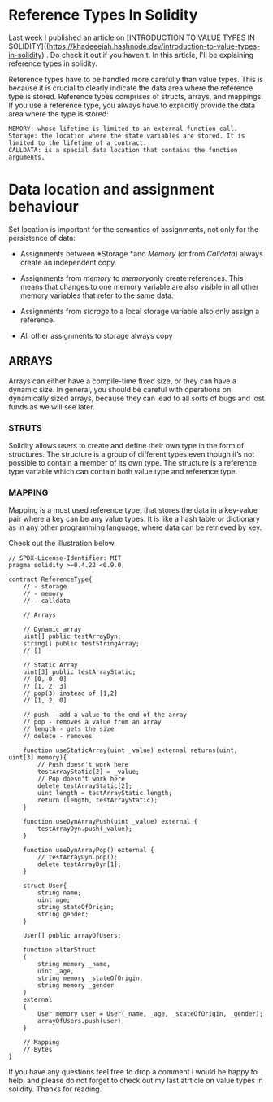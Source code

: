 # Reference Types In Solidity

Last week I published an article on \[INTRODUCTION TO VALUE TYPES IN SOLIDITY\]((https://khadeeejah.hashnode.dev/introduction-to-value-types-in-solidity) . Do check it out if you haven't. In this article, I'll be explaining reference types in solidity.

Reference types have to be handled more carefully than value types. This is because it is crucial to clearly indicate the data area where the reference type is stored. Reference types comprises of structs, arrays, and mappings. If you use a reference type, you always have to explicitly provide the data area where the type is stored:

```plaintext
MEMORY: whose lifetime is limited to an external function call.
Storage: the location where the state variables are stored. It is limited to the lifetime of a contract.
CALLDATA: is a special data location that contains the function arguments.
```

# Data location and assignment behaviour

Set location is important for the semantics of assignments, not only for the persistence of data:

* Assignments between \*Storage \*and *Memory* (or from *Calldata*) always create an independent copy.
    
* Assignments from *memory* to *memory*only create references. This means that changes to one memory variable are also visible in all other memory variables that refer to the same data.
    
* Assignments from *storage* to a local storage variable also only assign a reference.
    
* All other assignments to storage always copy
    

## ARRAYS

Arrays can either have a compile-time fixed size, or they can have a dynamic size. In general, you should be careful with operations on dynamically sized arrays, because they can lead to all sorts of bugs and lost funds as we will see later.

### STRUTS

Solidity allows users to create and define their own type in the form of structures. The structure is a group of different types even though it’s not possible to contain a member of its own type. The structure is a reference type variable which can contain both value type and reference type.

### MAPPING

Mapping is a most used reference type, that stores the data in a key-value pair where a key can be any value types. It is like a hash table or dictionary as in any other programming language, where data can be retrieved by key.

Check out the illustration below.

```plaintext
// SPDX-License-Identifier: MIT
pragma solidity >=0.4.22 <0.9.0;

contract ReferenceType{
    // - storage
    // - memory
    // - calldata

    // Arrays

    // Dynamic array
    uint[] public testArrayDyn;
    string[] public testStringArray;
    // []

    // Static Array
    uint[3] public testArrayStatic;
    // [0, 0, 0]
    // [1, 2, 3] 
    // pop(3) instead of [1,2]
    // [1, 2, 0]

    // push - add a value to the end of the array
    // pop - removes a value from an array
    // length - gets the size
    // delete - removes

    function useStaticArray(uint _value) external returns(uint, uint[3] memory){
        // Push doesn't work here
        testArrayStatic[2] = _value;
        // Pop doesn't work here
        delete testArrayStatic[2];
        uint length = testArrayStatic.length;
        return (length, testArrayStatic);
    }

    function useDynArrayPush(uint _value) external {
        testArrayDyn.push(_value);
    }

    function useDynArrayPop() external {
        // testArrayDyn.pop();
        delete testArrayDyn[1];
    }

    struct User{
        string name;
        uint age;
        string stateOfOrigin;
        string gender;
    }

    User[] public arrayOfUsers;

    function alterStruct
    (
        string memory _name,
        uint _age,
        string memory _stateOfOrigin,
        string memory _gender
    )
    external
    {
        User memory user = User(_name, _age, _stateOfOrigin, _gender);
        arrayOfUsers.push(user);
    }

    // Mapping
    // Bytes
}
```

If you have any questions feel free to drop a comment i would be happy to help, and please do not forget to check out my last atrticle on value types in solidity. Thanks for reading.